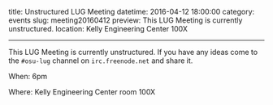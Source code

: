 title: Unstructured LUG Meeting
datetime: 2016-04-12 18:00:00
category: events
slug: meeting20160412
preview: This LUG Meeting is currently unstructured.
location: Kelly Engineering Center 100X

---

This LUG Meeting is currently unstructured. If you have any ideas come to the
`#osu-lug` channel on `irc.freenode.net` and share it.

When: 6pm

Where: Kelly Engineering Center room 100X
